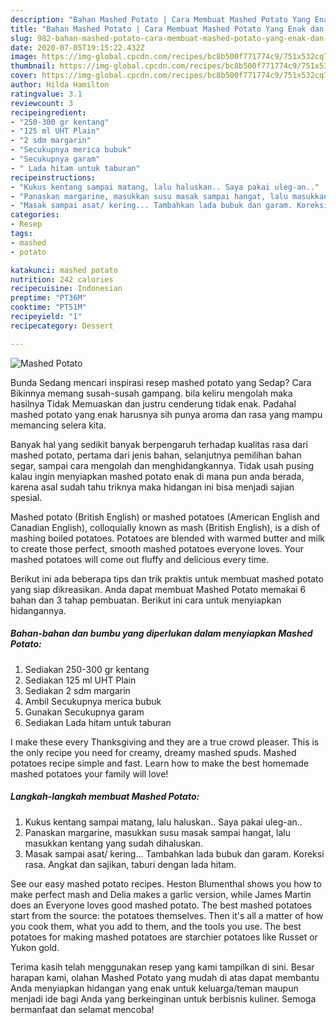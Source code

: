 ```yaml
---
description: "Bahan Mashed Potato | Cara Membuat Mashed Potato Yang Enak dan Simpel"
title: "Bahan Mashed Potato | Cara Membuat Mashed Potato Yang Enak dan Simpel"
slug: 982-bahan-mashed-potato-cara-membuat-mashed-potato-yang-enak-dan-simpel
date: 2020-07-05T19:15:22.432Z
image: https://img-global.cpcdn.com/recipes/bc8b500f771774c9/751x532cq70/mashed-potato-foto-resep-utama.jpg
thumbnail: https://img-global.cpcdn.com/recipes/bc8b500f771774c9/751x532cq70/mashed-potato-foto-resep-utama.jpg
cover: https://img-global.cpcdn.com/recipes/bc8b500f771774c9/751x532cq70/mashed-potato-foto-resep-utama.jpg
author: Hilda Hamilton
ratingvalue: 3.1
reviewcount: 3
recipeingredient:
- "250-300 gr kentang"
- "125 ml UHT Plain"
- "2 sdm margarin"
- "Secukupnya merica bubuk"
- "Secukupnya garam"
- " Lada hitam untuk taburan"
recipeinstructions:
- "Kukus kentang sampai matang, lalu haluskan.. Saya pakai uleg-an.."
- "Panaskan margarine, masukkan susu masak sampai hangat, lalu masukkan kentang yang sudah dihaluskan."
- "Masak sampai asat/ kering... Tambahkan lada bubuk dan garam. Koreksi rasa. Angkat dan sajikan, taburi dengan lada hitam."
categories:
- Resep
tags:
- mashed
- potato

katakunci: mashed potato 
nutrition: 242 calories
recipecuisine: Indonesian
preptime: "PT36M"
cooktime: "PT51M"
recipeyield: "1"
recipecategory: Dessert

---
```



![Mashed Potato](https://img-global.cpcdn.com/recipes/bc8b500f771774c9/751x532cq70/mashed-potato-foto-resep-utama.jpg)

Bunda Sedang mencari inspirasi resep mashed potato yang Sedap? Cara Bikinnya memang susah-susah gampang. bila keliru mengolah maka hasilnya Tidak Memuaskan dan justru cenderung tidak enak. Padahal mashed potato yang enak harusnya sih punya aroma dan rasa yang mampu memancing selera kita.

Banyak hal yang sedikit banyak berpengaruh terhadap kualitas rasa dari mashed potato, pertama dari jenis bahan, selanjutnya pemilihan bahan segar, sampai cara mengolah dan menghidangkannya. Tidak usah pusing kalau ingin menyiapkan mashed potato enak di mana pun anda berada, karena asal sudah tahu triknya maka hidangan ini bisa menjadi sajian spesial.

Mashed potato (British English) or mashed potatoes (American English and Canadian English), colloquially known as mash (British English), is a dish of mashing boiled potatoes. Potatoes are blended with warmed butter and milk to create those perfect, smooth mashed potatoes everyone loves. Your mashed potatoes will come out fluffy and delicious every time.


Berikut ini ada beberapa tips dan trik praktis untuk membuat mashed potato yang siap dikreasikan. Anda dapat membuat Mashed Potato memakai 6 bahan dan 3 tahap pembuatan. Berikut ini cara untuk menyiapkan hidangannya.

<!--inarticleads1-->

##### Bahan-bahan dan bumbu yang diperlukan dalam menyiapkan Mashed Potato:

1. Sediakan 250-300 gr kentang
1. Sediakan 125 ml UHT Plain
1. Sediakan 2 sdm margarin
1. Ambil Secukupnya merica bubuk
1. Gunakan Secukupnya garam
1. Sediakan  Lada hitam untuk taburan


I make these every Thanksgiving and they are a true crowd pleaser. This is the only recipe you need for creamy, dreamy mashed spuds. Mashed potatoes recipe simple and fast. Learn how to make the best homemade mashed potatoes your family will love! 

<!--inarticleads2-->

##### Langkah-langkah membuat Mashed Potato:

1. Kukus kentang sampai matang, lalu haluskan.. Saya pakai uleg-an..
1. Panaskan margarine, masukkan susu masak sampai hangat, lalu masukkan kentang yang sudah dihaluskan.
1. Masak sampai asat/ kering... Tambahkan lada bubuk dan garam. Koreksi rasa. Angkat dan sajikan, taburi dengan lada hitam.


See our easy mashed potato recipes. Heston Blumenthal shows you how to make perfect mash and Delia makes a garlic version, while James Martin does an Everyone loves good mashed potato. The best mashed potatoes start from the source: the potatoes themselves. Then it&#39;s all a matter of how you cook them, what you add to them, and the tools you use. The best potatoes for making mashed potatoes are starchier potatoes like Russet or Yukon gold. 

Terima kasih telah menggunakan resep yang kami tampilkan di sini. Besar harapan kami, olahan Mashed Potato yang mudah di atas dapat membantu Anda menyiapkan hidangan yang enak untuk keluarga/teman maupun menjadi ide bagi Anda yang berkeinginan untuk berbisnis kuliner. Semoga bermanfaat dan selamat mencoba!
